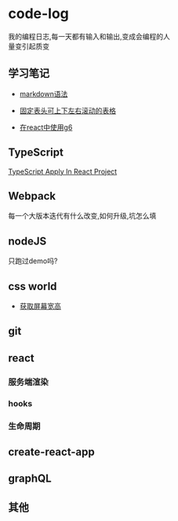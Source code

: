 # code-log
我的编程日志,每一天都有输入和输出,变成会编程的人  
量变引起质变



## 学习笔记
* [markdown语法](https://github.com/Scookie/code-log/blob/master/markdown%E8%AF%AD%E6%B3%95.md)

* [固定表头可上下左右滚动的表格](https://github.com/Scookie/code-log/blob/master/%E5%9B%BA%E5%AE%9A%E8%A1%A8%E5%A4%B4%E5%8F%AF%E4%B8%8A%E4%B8%8B%E5%B7%A6%E5%8F%B3%E6%BB%9A%E5%8A%A8%E7%9A%84%E8%A1%A8%E6%A0%BC.md)

* [在react中使用g6](https://github.com/Scookie/code-log/blob/master/%E5%9C%A8react%E4%B8%AD%E4%BD%BF%E7%94%A8g6.md)



## TypeScript
[TypeScript Apply In React Project](https://github.com/Scookie/ts-react-project)



## Webpack
每一个大版本迭代有什么改变,如何升级,坑怎么填



## nodeJS
只跑过demo吗?



## css world
* [获取屏幕宽高](https://github.com/Scookie/code-log/blob/master/%E8%8E%B7%E5%8F%96%E5%B1%8F%E5%B9%95%E5%AE%BD%E9%AB%98.md)


## git



## react 
### 服务端渲染
### hooks
### 生命周期



## create-react-app



## graphQL



## 其他
